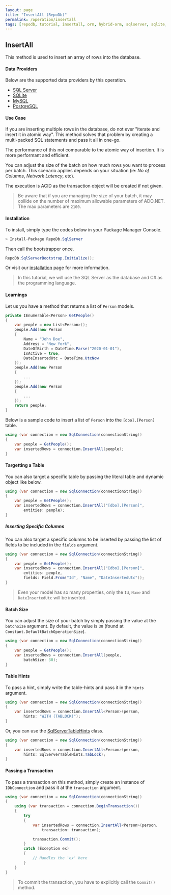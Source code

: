 ```yaml
---
layout: page
title: "InsertAll (RepoDb)"
permalink: /operation/insertall
tags: [repodb, tutorial, insertall, orm, hybrid-orm, sqlserver, sqlite, mysql, postgresql]
---
```


## InsertAll

This method is used to insert an array of rows into the database.

#### Data Providers

Below are the supported data providers by this operation.

- [SQL Server](https://www.nuget.org/packages/RepoDb.SqlServer)
- [SQLite](https://www.nuget.org/packages/RepoDb.SqLite)
- [MySQL](https://www.nuget.org/packages/RepoDb.MySql)
- [PostgreSQL](https://www.nuget.org/packages/RepoDb.PostgreSql)

#### Use Case

If you are inserting multiple rows in the database, do not ever "iterate and insert it in atomic way". This method solves that problem by creating a multi-packed SQL statements and pass it all in one-go.

The performance of this not comparable to the atomic way of insertion. It is more performant and efficient.

You can adjust the size of the batch on how much rows you want to process per batch. This scenario applies depends on your situation (ie: *No of Columns*, *Network Latency*, etc).

The execution is ACID as the transaction object will be created if not given.

> Be aware that if you are managing the size of your batch, it may collide on the number of maximum allowable parameters of ADO.NET. The max parameters are `2100`.

#### Installation

To install, simply type the codes below in your Package Manager Console.

```csharp
> Install-Package RepoDb.SqlServer
```

Then call the bootstrapper once.

```csharp
RepoDb.SqlServerBootstrap.Initialize();
```

Or visit our [installation](/tutorials/installation) page for more information.

> In this tutorial, we will use the SQL Server as the database and C# as the programming language.

#### Learnings

Let us you have a method that returns a list of `Person` models.

```csharp
private IEnumerable<Person> GetPeople()
{
	var people = new List<Person>();
	people.Add(new Person
	{
		Name = "John Doe",
		Address = "New York",
		DateOfBirth = DateTime.Parse("2020-01-01"),
		IsActive = true,
		DateInsertedUtc = DateTime.UtcNow
	});
	people.Add(new Person
	{
		...
	});
	people.Add(new Person
	{
		...
	});
	return people;
}
```

Below is a sample code to insert a list of `Person` into the `[dbo].[Person]` table.

```csharp
using (var connection = new SqlConnection(connectionString))
{
	var people = GetPeople();
	var insertedRows = connection.InsertAll(people);
}
```

#### Targetting a Table

You can also target a specific table by passing the literal table and dynamic object like below.

```csharp
using (var connection = new SqlConnection(connectionString))
{
	var people = GetPeople();
	var insertedRows = connection.InsertAll("[dbo].[Person]",
		entities: people);
}
```

##### Inserting Specific Columns

You can also target a specific columns to be inserted by passing the list of fields to be included in the `fields` argument.

```csharp
using (var connection = new SqlConnection(connectionString))
{
	var people = GetPeople();
	var insertedRows = connection.InsertAll("[dbo].[Person]",
		entities: people,
		fields: Field.From("Id", "Name", "DateInsertedUtc"));
}
```

> Even your model has so many properties, only the `Id`, `Name` and `DateInsertedUtc` will be inserted.

#### Batch Size

You can adjust the size of your batch by simply passing the value at the `batchSize` argument. By default, the value is `30` (found at `Constant.DefaultBatchOperationSize`).

```csharp
using (var connection = new SqlConnection(connectionString))
{
	var people = GetPeople();
	var insertedRows = connection.InsertAll(people,
		batchSize: 30);
}
```

#### Table Hints

To pass a hint, simply write the table-hints and pass it in the `hints` argument.

```csharp
using (var connection = new SqlConnection(connectionString))
{
	var insertedRows = connection.InsertAll<Person>(person,
		hints: "WITH (TABLOCK)");
}
```

Or, you can use the [SqlServerTableHints](/class[SqlServerTableHints](/class/sqlservertablehints)) class.

```csharp
using (var connection = new SqlConnection(connectionString))
{
	var insertedRows = connection.InsertAll<Person>(person,
		hints: SqlServerTableHints.TabLock);
}
```

#### Passing a Transaction

To pass a transaction on this method, simply create an instance of `IDbConnection` and pass it at the `transaction` argument.

```csharp
using (var connection = new SqlConnection(connectionString))
{
	using (var transaction = connection.BeginTransaction())
	{
		try
		{
			var insertedRows = connection.InsertAll<Person>(person,
				transaction: transaction);

			transaction.Commit();
		}
		catch (Exception ex)
		{
			// Handles the 'ex' here
		}
	}
}
```

> To commit the transaction, you have to explicitly call the `Commit()` method.


